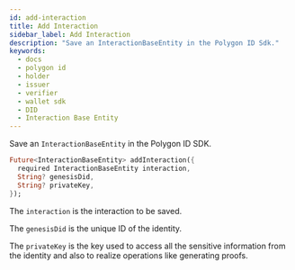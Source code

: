 ```yaml
---
id: add-interaction
title: Add Interaction
sidebar_label: Add Interaction
description: "Save an InteractionBaseEntity in the Polygon ID Sdk."
keywords:
  - docs
  - polygon id
  - holder
  - issuer
  - verifier
  - wallet sdk
  - DID
  - Interaction Base Entity
---
```


 Save an `InteractionBaseEntity` in the Polygon ID SDK.  

```dart
Future<InteractionBaseEntity> addInteraction({
  required InteractionBaseEntity interaction,
  String? genesisDid,
  String? privateKey,
});
```

The `interaction` is the interaction to be saved.

The `genesisDid` is the unique ID of the identity.

The `privateKey` is the key used to access all the sensitive information from the identity and also to realize operations like generating proofs.